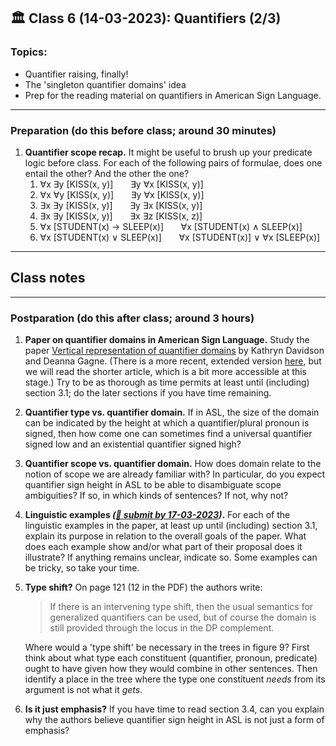 
## 🏛 Class 6 (14-03-2023): Quantifiers (2/3)

### Topics:
- Quantifier raising, finally! 
- The 'singleton quantifier domains' idea
- Prep for the reading material on quantifiers in American Sign Language.

----

### Preparation (do this before class; around 30 minutes)

1. **Quantifier scope recap.** It might be useful to brush up your predicate logic before class. For each of the following pairs of formulae, does one entail the other? And the other the one?
   1. ∀x ∃y [KISS(x, y)] &nbsp;&nbsp;&nbsp;&nbsp;&nbsp; ∃y ∀x [KISS(x, y)]
   2. ∀x ∀y [KISS(x, y)] &nbsp;&nbsp;&nbsp;&nbsp;&nbsp; ∃y ∀x [KISS(x, y)]
   3. ∃x ∃y [KISS(x, y)] &nbsp;&nbsp;&nbsp;&nbsp;&nbsp; ∃y ∃x [KISS(x, y)]
   4. ∃x ∃y [KISS(x, y)] &nbsp;&nbsp;&nbsp;&nbsp;&nbsp; ∃x ∃z [KISS(x, z)]
   5. ∀x [STUDENT(x) → SLEEP(x)] &nbsp;&nbsp;&nbsp;&nbsp;&nbsp; ∀x [STUDENT(x) ∧ SLEEP(x)] 
   6. ∀x [STUDENT(x) ∨ SLEEP(x)] &nbsp;&nbsp;&nbsp;&nbsp;&nbsp; ∀x [STUDENT(x)] ∨ ∀x [SLEEP(x)]

-----

## Class notes

-----

### Postparation (do this after class; around 3 hours)

1. **Paper on quantifier domains in American Sign Language.** Study the paper [Vertical representation of quantifier domains](https://ojs.ub.uni-konstanz.de/sub/index.php/sub/article/view/307/241) by Kathryn Davidson and Deanna Gagne. (There is a more recent, extended version [here](https://semprag.org/index.php/sp/article/view/sp.15.1/pdf), but we will read the shorter article, which is a bit more accessible at this stage.) Try to be as thorough as time permits at least until (including) section 3.1; do the later sections if you have time remaining.
2. **Quantifier type vs. quantifier domain.** If in ASL, the size of the domain can be indicated by the height at which a quantifier/plural pronoun is signed, then how come one can sometimes find a universal quantifier signed low and an existential quantifier signed high?
3. **Quantifier scope vs. quantifier domain.** How does domain relate to the notion of scope we are already familiar with? In particular, do you expect quantifier sign height in ASL to be able to disambiguate scope ambiguities? If so, in which kinds of sentences? If not, why not?
4. **Linguistic examples _([📩 submit by 17-03-2023](https://brightspace.universiteitleiden.nl/d2l/le/lessons/210127/units/2292941))_.** For each of the linguistic examples in the paper, at least up until (including) section 3.1, explain its purpose in relation to the overall goals of the paper. What does each example show and/or what part of their proposal does it illustrate? If anything remains unclear, indicate so. Some examples can be tricky, so take your time.
5. **Type shift?** On page  121 (12 in the PDF) the authors write:
   > If there  is  an  intervening  type  shift, then the  usual  semantics for  generalized  quantifiers  can  be  used, but  of  course the domain is still provided  through  the locus  in  the  DP  complement.
  
   Where would a 'type shift' be necessary in the trees in figure 9? First think about what type each constituent (quantifier, pronoun, predicate) ought to have given how they would combine in other sentences. Then identify a place in the tree where the type one constituent _needs_ from its argument is not what it _gets_.
6. **Is it just emphasis?** If you have time to read section 3.4, can you explain why the authors believe quantifier sign height in ASL is not just a form of emphasis? 